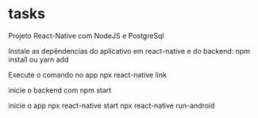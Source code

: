 # tasks
Projeto React-Native com NodeJS e PostgreSql

Instale as depêndencias do aplicativo em react-native e do backend:
npm install ou yarn add

Execute o comando no app 
npx react-native link

inicie o backend com 
npm start

inicie o app
npx react-native start
npx react-native run-android
